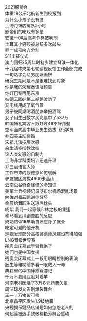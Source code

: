 2021服贸会  
体重18公斤北航新生到校报到  
为什么小孩子没有腰  
上海月饼店排队5小时  
影帝们的吃戏有多绝  
安徽一00后高考作弊被判刑  
土耳其小男孩被总统多次敲头  
乔一成项南方分别  
S11出征仪式  
澳门回归25周年时初步建立琴澳一体化  
十九届中央第七轮巡视反馈工作全部完成  
一句话学会给男朋友画饼  
研究生期间是不是很难找到对象  
你是我的荣耀泰语版预告  
你好巴黎再见东京  
被德云团综第三期整破防了  
充电线用成了氧气管  
男子被同桌喝酒朋友举报酒驾  
女子用生日数字买彩票中了537万  
韩国婚礼宾客人数超过49不许用餐  
空军面向高中毕业男生选拔飞行学员  
乔四美主动离婚  
宋祖儿演技层次感  
余生请多指教改档  
论人类幼崽的自制力  
上海非学科类培训迅速升温  
乔三丽语言大师  
工作带来的疲倦感如何缓解  
驴友被困海拔4600米高山  
云南虫谷奇奇怪怪的冷知识  
美军士兵视频记录喀布尔机场混乱场景  
向佐对岳云鹏说你好坏  
金晨给舞蹈生送凉席枕头  
杨紫 我们一起等候和林之校的重逢  
和马看到川剧变脸的反应  
奶奶陪读15年助自闭症孙子就业  
吃定可爱的他开机  
巡视发现部分高校师德师风建设有待加强  
LNG晋级世界赛  
残奥会闭幕式手臂舞绝了  
她们也是中国女排  
残奥会闭幕式上一段用眼睛控制的表演  
医生等电梯前多看一眼救人一命  
典籍里的中国徐霞客游记  
千万不要用屁股对着羊  
河南老村医烧了3万多元药费欠账  
周洁琼发文告别爆裂舞台  
王一丁万物皆可修  
北京昌平区发生1.9级地震  
央视揭保健品店铺是如何忽悠老人的  
何超莲被选手致敬梅艳芳舞台感动  
